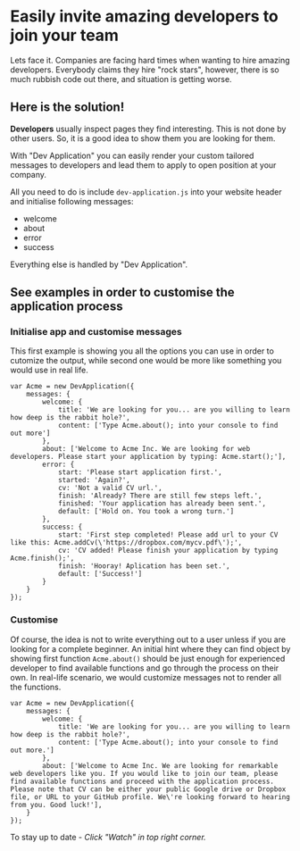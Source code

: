 # Easily invite amazing developers to join your team

Lets face it. Companies are facing hard times when wanting to hire amazing developers. Everybody claims they hire "rock stars", however, there is so much rubbish code out there, and situation is getting worse.

## Here is the solution!

**Developers** usually inspect pages they find interesting. This is not done by other users. So, it is a good idea to show them you are looking for them.

With "Dev Application" you can easily render your custom tailored messages to developers and lead them to apply to open position at your company.

All you need to do is include ```dev-application.js``` into your website header and initialise following messages:
- welcome
- about
- error
- success

Everything else is handled by "Dev Application".

## See examples in order to customise the application process

### Initialise app and customise messages

This first example is showing you all the options you can use in order to cutomize the output, while second one would be more like something you would use in real life.

```
var Acme = new DevApplication({
    messages: {
        welcome: {
            title: 'We are looking for you... are you willing to learn how deep is the rabbit hole?',
            content: ['Type Acme.about(); into your console to find out more']
        },
        about: ['Welcome to Acme Inc. We are looking for web developers. Please start your application by typing: Acme.start();'],
        error: {
            start: 'Please start application first.',
            started: 'Again?',
            cv: 'Not a valid CV url.',
            finish: 'Already? There are still few steps left.',
            finished: 'Your application has already been sent.',
            default: ['Hold on. You took a wrong turn.']
        },
        success: {
            start: 'First step completed! Please add url to your CV like this: Acme.addCv(\'https://dropbox.com/mycv.pdf\');',
            cv: 'CV added! Please finish your application by typing Acme.finish();',
            finish: 'Hooray! Aplication has been set.',
            default: ['Success!']
        }
    }
});
```

### Customise

Of course, the idea is not to write everything out to a user unless if you are looking for a complete beginner. An initial hint where they can find object by showing first function ```Acme.about()``` should be just enough for experienced developer to find available functions and go through the process on their own. In real-life scenario, we would customize messages not to render all the functions.

```
var Acme = new DevApplication({
    messages: {
        welcome: {
            title: 'We are looking for you... are you willing to learn how deep is the rabbit hole?',
            content: ['Type Acme.about(); into your console to find out more.']
        },
        about: ['Welcome to Acme Inc. We are looking for remarkable web developers like you. If you would like to join our team, please find available functions and proceed with the application process. Please note that CV can be either your public Google drive or Dropbox file, or URL to your GitHub profile. We\'re looking forward to hearing from you. Good luck!'],
    }
});
```


To stay up to date - _Click "Watch" in top right corner._
